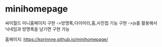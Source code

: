 # minihomepage

싸이월드 미니홈페이지 구현
->방명록,다이어리,홈,사진첩 기능 구현
->js를 활용해서 닉네임과 방명록을 남기면 구현 가능

홈페이지: https://korinnne.github.io/minihomepage/
